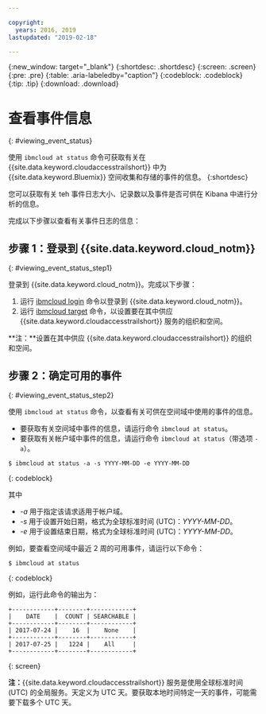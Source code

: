 ```yaml
---

copyright:
  years: 2016, 2019
lastupdated: "2019-02-18"

---
```


{:new_window: target="_blank"}
{:shortdesc: .shortdesc}
{:screen: .screen}
{:pre: .pre}
{:table: .aria-labeledby="caption"}
{:codeblock: .codeblock}
{:tip: .tip}
{:download: .download}


# 查看事件信息
{: #viewing_event_status}

使用 `ibmcloud at status` 命令可获取有关在 {{site.data.keyword.cloudaccesstrailshort}} 中为 {{site.data.keyword.Bluemix}} 空间收集和存储的事件的信息。
{:shortdesc}

您可以获取有关 teh 事件日志大小、记录数以及事件是否可供在 Kibana 中进行分析的信息。 

完成以下步骤以查看有关事件日志的信息：

## 步骤 1：登录到 {{site.data.keyword.cloud_notm}}
{: #viewing_event_status_step1}

登录到 {{site.data.keyword.cloud_notm}}。完成以下步骤：

1. 运行 [ibmcloud login](/docs/cli/reference/ibmcloud/bx_cli.html#ibmcloud_login) 命令以登录到 {{site.data.keyword.cloud_notm}}。
2. 运行 [ibmcloud target](/docs/cli/reference/ibmcloud/bx_cli.html#ibmcloud_target) 命令，以设置要在其中供应 {{site.data.keyword.cloudaccesstrailshort}} 服务的组织和空间。

**注：**设置在其中供应 {{site.data.keyword.cloudaccesstrailshort}} 的组织和空间。

## 步骤 2：确定可用的事件
{: #viewing_event_status_step2}

使用 `ibmcloud at status` 命令，以查看有关可供在空间域中使用的事件的信息。

* 要获取有关空间域中事件的信息，请运行命令 `ibmcloud at status`。
* 要获取有关帐户域中事件的信息，请运行命令 `ibmcloud at status`（带选项 `-a`）。

```
$ ibmcloud at status -a -s YYYY-MM-DD -e YYYY-MM-DD 
```
{: codeblock}
    
其中

    
* *-a* 用于指定该请求适用于帐户域。
* *-s* 用于设置开始日期，格式为全球标准时间 (UTC)：*YYYY-MM-DD*。
* *-e* 用于设置结束日期，格式为全球标准时间 (UTC)：*YYYY-MM-DD*。

例如，要查看空间域中最近 2 周的可用事件，请运行以下命令：

```
$ ibmcloud at status
```
{: codeblock}
    
例如，运行此命令的输出为：
    
```
+------------+--------+------------+
|    DATE    |  COUNT | SEARCHABLE |
+------------+--------+------------+
| 2017-07-24 |    16  |    None    |
+------------+--------+------------+
| 2017-07-25 |   1224 |    All     |
+------------+--------+------------+
```
{: screen}

**注：**{{site.data.keyword.cloudaccesstrailshort}} 服务是使用全球标准时间 (UTC) 的全局服务。天定义为 UTC 天。要获取本地时间特定一天的事件，可能需要下载多个 UTC 天。
	














